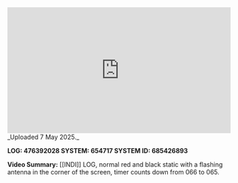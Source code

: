 
<iframe 
  src="https://drive.google.com/file/d/1AmHO6YwZrSKGL9Enam9I6Ekiz5sK72O8/preview"  
  style="width:100%; aspect-ratio:16/9; border:0;"
  allowfullscreen>
</iframe>
_Uploaded 7 May 2025._

**LOG: 476392028
SYSTEM: 654717
SYSTEM ID: 685426893**

**Video Summary:** [[INDI]] LOG, normal red and black static with a flashing antenna in the corner of the screen, timer counts down from 066 to 065.